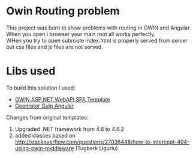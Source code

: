 ﻿# Owin Routing problem
This project was born to show problems with routing in OWIN and Angular.  
When you open i browser your main root all works perfectly.  
WHen you try to open subroute index.html is properly served from server but css files and js files are not served.


# Libs used

To build this solution I used:
-  [OWIN ASP.NET WebAPI SPA Template](https://marketplace.visualstudio.com/items?itemName=OliverLohmann-MSFT.OWINASPNETWebAPISPATemplate)
-  [Geenrator Gulp Angular](https://github.com/Swiip/generator-gulp-angular)

Changes from original templates:  
1. Upgraded .NET framework from 4.6 to 4.6.2
2. added classes based on http://stackoverflow.com/questions/27036448/how-to-intercept-404-using-owin-middleware (Tugberk Ugurlu)

 